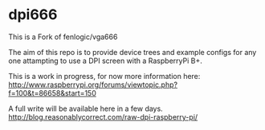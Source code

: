 # dpi666

This is a Fork of  fenlogic/vga666 

The aim of this repo is to provide device trees and example configs for any one attampting to use a DPI screen with a RaspberryPi B+.


This is a work in progress, for now more information here: http://www.raspberrypi.org/forums/viewtopic.php?f=100&t=86658&start=150

A full write will be available here in a few days.
http://blog.reasonablycorrect.com/raw-dpi-raspberry-pi/
